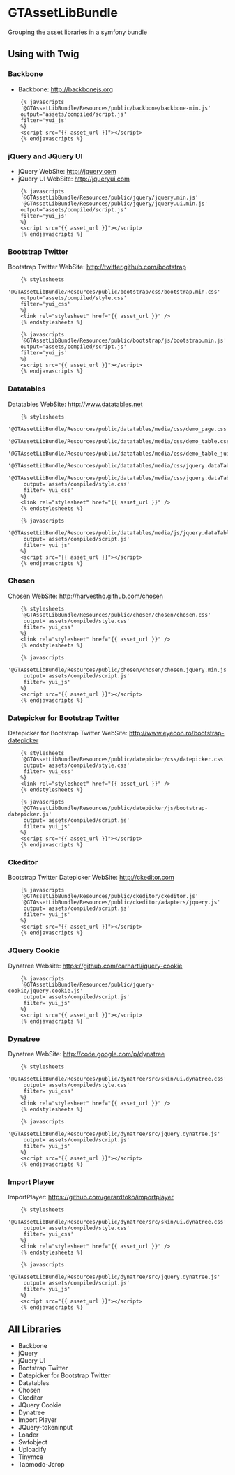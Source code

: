 GTAssetLibBundle
================

Grouping the asset libraries in a symfony bundle

## Using with Twig

### Backbone
* Backbone: http://backbonejs.org

```
    {% javascripts
	'@GTAssetLibBundle/Resources/public/backbone/backbone-min.js'	
	output='assets/compiled/script.js'
	filter='yui_js'
    %}
    <script src="{{ asset_url }}"></script>
    {% endjavascripts %}
```

### jQuery and JQuery UI
* jQuery WebSite: http://jquery.com
* jQuery UI WebSite: http://jqueryui.com

```
    {% javascripts
	'@GTAssetLibBundle/Resources/public/jquery/jquery.min.js'
	'@GTAssetLibBundle/Resources/public/jquery/jquery.ui.min.js'
	output='assets/compiled/script.js'
	filter='yui_js'
    %}
    <script src="{{ asset_url }}"></script>
    {% endjavascripts %}
```


### Bootstrap Twitter
Bootstrap Twitter WebSite: http://twitter.github.com/bootstrap

```
    {% stylesheets
	'@GTAssetLibBundle/Resources/public/bootstrap/css/bootstrap.min.css' 
	output='assets/compiled/style.css'
	filter='yui_css'
    %}
    <link rel="stylesheet" href="{{ asset_url }}" />
    {% endstylesheets %}

    {% javascripts
	'@GTAssetLibBundle/Resources/public/bootstrap/js/bootstrap.min.js'
	output='assets/compiled/script.js'
	filter='yui_js'
    %}
    <script src="{{ asset_url }}"></script>
    {% endjavascripts %}
```

### Datatables
Datatables WebSite: http://www.datatables.net

```
    {% stylesheets
	'@GTAssetLibBundle/Resources/public/datatables/media/css/demo_page.css'
	'@GTAssetLibBundle/Resources/public/datatables/media/css/demo_table.css'
	'@GTAssetLibBundle/Resources/public/datatables/media/css/demo_table_jui.css'
	'@GTAssetLibBundle/Resources/public/datatables/media/css/jquery.dataTables.css'
	'@GTAssetLibBundle/Resources/public/datatables/media/css/jquery.dataTables_themeroller.css'
     output='assets/compiled/style.css'
     filter='yui_css'
    %}
    <link rel="stylesheet" href="{{ asset_url }}" />
    {% endstylesheets %}

    {% javascripts
	'@GTAssetLibBundle/Resources/public/datatables/media/js/jquery.dataTables.min.js'
     output='assets/compiled/script.js'
     filter='yui_js'
    %}
    <script src="{{ asset_url }}"></script>
    {% endjavascripts %}
```

### Chosen
Chosen WebSite: http://harvesthq.github.com/chosen

```
    {% stylesheets
	'@GTAssetLibBundle/Resources/public/chosen/chosen/chosen.css'
     output='assets/compiled/style.css'
     filter='yui_css'
    %}
    <link rel="stylesheet" href="{{ asset_url }}" />
    {% endstylesheets %}

    {% javascripts
	'@GTAssetLibBundle/Resources/public/chosen/chosen/chosen.jquery.min.js'
     output='assets/compiled/script.js'
     filter='yui_js'
    %}
    <script src="{{ asset_url }}"></script>
    {% endjavascripts %}
```

### Datepicker for Bootstrap Twitter
Datepicker for Bootstrap Twitter WebSite: http://www.eyecon.ro/bootstrap-datepicker
```
    {% stylesheets
	'@GTAssetLibBundle/Resources/public/datepicker/css/datepicker.css'
     output='assets/compiled/style.css'
     filter='yui_css'
    %}
    <link rel="stylesheet" href="{{ asset_url }}" />
    {% endstylesheets %}

    {% javascripts
	'@GTAssetLibBundle/Resources/public/datepicker/js/bootstrap-datepicker.js'
     output='assets/compiled/script.js'
     filter='yui_js'
    %}
    <script src="{{ asset_url }}"></script>
    {% endjavascripts %}
```

### Ckeditor
Bootstrap Twitter Datepicker WebSite: http://ckeditor.com

```
    {% javascripts
	'@GTAssetLibBundle/Resources/public/ckeditor/ckeditor.js'
	'@GTAssetLibBundle/Resources/public/ckeditor/adapters/jquery.js'
     output='assets/compiled/script.js'
     filter='yui_js'
    %}
    <script src="{{ asset_url }}"></script>
    {% endjavascripts %}
```

### JQuery Cookie
Dynatree Website: https://github.com/carhartl/jquery-cookie
```
    {% javascripts
	'@GTAssetLibBundle/Resources/public/jquery-cookie/jquery.cookie.js'
     output='assets/compiled/script.js'
     filter='yui_js'
    %}
    <script src="{{ asset_url }}"></script>
    {% endjavascripts %}
```

### Dynatree
Dynatree WebSite: http://code.google.com/p/dynatree
```
    {% stylesheets
	'@GTAssetLibBundle/Resources/public/dynatree/src/skin/ui.dynatree.css'
     output='assets/compiled/style.css'
     filter='yui_css'
    %}
    <link rel="stylesheet" href="{{ asset_url }}" />
    {% endstylesheets %}

    {% javascripts
	'@GTAssetLibBundle/Resources/public/dynatree/src/jquery.dynatree.js'
     output='assets/compiled/script.js'
     filter='yui_js'
    %}
    <script src="{{ asset_url }}"></script>
    {% endjavascripts %}
```

### Import Player
ImportPlayer: https://github.com/gerardtoko/importplayer
```
    {% stylesheets
	'@GTAssetLibBundle/Resources/public/dynatree/src/skin/ui.dynatree.css'
     output='assets/compiled/style.css'
     filter='yui_css'
    %}
    <link rel="stylesheet" href="{{ asset_url }}" />
    {% endstylesheets %}

    {% javascripts
	'@GTAssetLibBundle/Resources/public/dynatree/src/jquery.dynatree.js'
     output='assets/compiled/script.js'
     filter='yui_js'
    %}
    <script src="{{ asset_url }}"></script>
    {% endjavascripts %}
```

## All Libraries
* Backbone
* jQuery 
* jQuery UI
* Bootstrap Twitter
* Datepicker for Bootstrap Twitter
* Datatables
* Chosen
* Ckeditor
* JQuery Cookie
* Dynatree
* Import Player
* JQuery-tokeninput
* Loader
* Swfobject
* Uploadify
* Tinymce
* Tapmodo-Jcrop